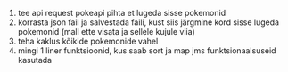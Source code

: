 1. tee api request pokeapi pihta et lugeda sisse pokemonid
2. korrasta json fail ja salvestada faili, kust siis järgmine kord sisse lugeda pokemonid (mall ette visata ja sellele kujule viia)
3. teha kaklus kõikide pokemonide vahel
4. mingi 1 liner funktsioonid, kus saab sort ja map jms funktsionaalsuseid kasutada